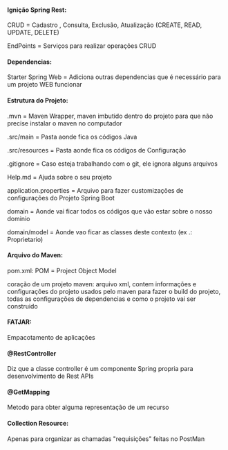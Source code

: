 #### Ignição Spring Rest:
CRUD = Cadastro , Consulta, Exclusão, Atualização (CREATE, READ, UPDATE, DELETE)

EndPoints = Serviços para realizar operações CRUD


#### Dependencias:

Starter Spring Web = Adiciona outras dependencias que é necessário para um projeto WEB funcionar


#### Estrutura do Projeto:

.mvn = Maven Wrapper, maven imbutido dentro do projeto para que não precise instalar o maven no computador


.src/main = Pasta aonde fica os códigos Java


.src/resources = Pasta aonde fica os códigos de Configuração


.gitignore = Caso esteja trabalhando com o git, ele ignora alguns arquivos


Help.md = Ajuda sobre o seu projeto


application.properties = Arquivo para fazer customizações de configurações do Projeto Spring Boot


domain = Aonde vai ficar todos os códigos que vão estar sobre o nosso dominio

domain/model = Aonde vao ficar as classes deste contexto (ex .: Proprietario)


#### Arquivo do Maven:
pom.xml:
            POM = Project Object Model

coração de um projeto maven:
arquivo xml, contem informações e configurações do projeto usados pelo maven para fazer o build do projeto, todas as configurações de dependencias e
como o projeto vai ser construido


#### FATJAR:

Empacotamento de aplicações



<!-- Anotações -->

#### @RestController

Diz que a classe controller é um componente Spring propria para desenvolvimento de Rest APIs


#### @GetMapping

Metodo para obter alguma representação de um recurso





<!-- Collection Resource -->

#### Collection Resource:

Apenas para organizar as chamadas "requisições" feitas no PostMan 
